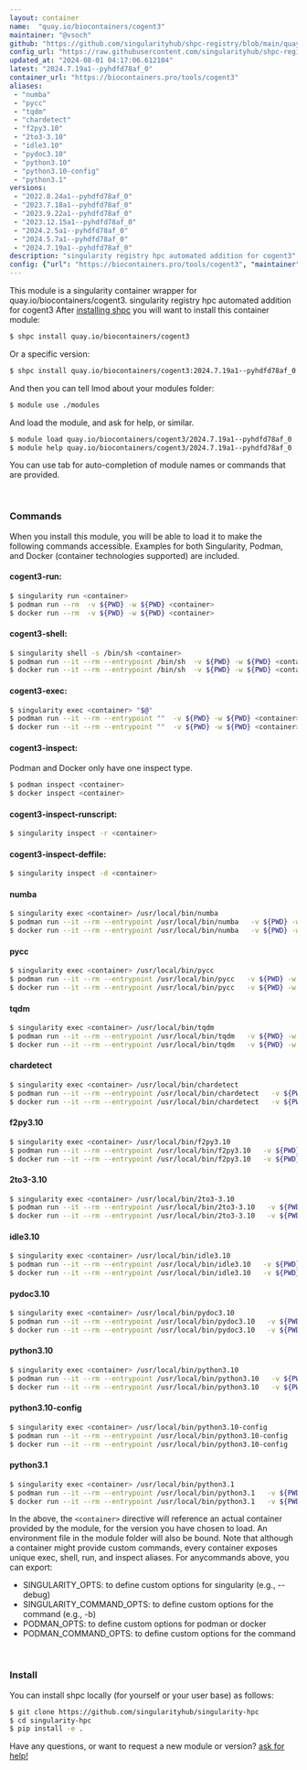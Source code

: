 ```yaml
---
layout: container
name:  "quay.io/biocontainers/cogent3"
maintainer: "@vsoch"
github: "https://github.com/singularityhub/shpc-registry/blob/main/quay.io/biocontainers/cogent3/container.yaml"
config_url: "https://raw.githubusercontent.com/singularityhub/shpc-registry/main/quay.io/biocontainers/cogent3/container.yaml"
updated_at: "2024-08-01 04:17:06.612104"
latest: "2024.7.19a1--pyhdfd78af_0"
container_url: "https://biocontainers.pro/tools/cogent3"
aliases:
 - "numba"
 - "pycc"
 - "tqdm"
 - "chardetect"
 - "f2py3.10"
 - "2to3-3.10"
 - "idle3.10"
 - "pydoc3.10"
 - "python3.10"
 - "python3.10-config"
 - "python3.1"
versions:
 - "2022.8.24a1--pyhdfd78af_0"
 - "2023.7.18a1--pyhdfd78af_0"
 - "2023.9.22a1--pyhdfd78af_0"
 - "2023.12.15a1--pyhdfd78af_0"
 - "2024.2.5a1--pyhdfd78af_0"
 - "2024.5.7a1--pyhdfd78af_0"
 - "2024.7.19a1--pyhdfd78af_0"
description: "singularity registry hpc automated addition for cogent3"
config: {"url": "https://biocontainers.pro/tools/cogent3", "maintainer": "@vsoch", "description": "singularity registry hpc automated addition for cogent3", "latest": {"2024.7.19a1--pyhdfd78af_0": "sha256:dfb72c1dd4b13691b90dbf1d1cb844f9ea4863a1cf1c1cf1f665d73cbd73e34c"}, "tags": {"2022.8.24a1--pyhdfd78af_0": "sha256:1b0138ed723f6016e7ecd6f1fd5c459ca5f1aba1383c448d80d5271e8cdd99fd", "2023.7.18a1--pyhdfd78af_0": "sha256:91a8398da9748f6a96f103302338c0e9ea458b49091e374c92de649ac01c02a7", "2023.9.22a1--pyhdfd78af_0": "sha256:0a6e0ad7e0508b05159fee92441b5f21904d79274075c6066d1944c14f821bc0", "2023.12.15a1--pyhdfd78af_0": "sha256:7f6d49fe8136331710d09211d1370806563150ad6b93f58158afa41b1965f4c2", "2024.2.5a1--pyhdfd78af_0": "sha256:43cf4f70135cf212f705dfb035f93fb6c6ed39f7274983d9ee3ea85a00f91338", "2024.5.7a1--pyhdfd78af_0": "sha256:11dba48c768e4b0886e5c7c723ac7280e7121afec36a8db8998b99a7dcdf7885", "2024.7.19a1--pyhdfd78af_0": "sha256:dfb72c1dd4b13691b90dbf1d1cb844f9ea4863a1cf1c1cf1f665d73cbd73e34c"}, "docker": "quay.io/biocontainers/cogent3", "aliases": {"numba": "/usr/local/bin/numba", "pycc": "/usr/local/bin/pycc", "tqdm": "/usr/local/bin/tqdm", "chardetect": "/usr/local/bin/chardetect", "f2py3.10": "/usr/local/bin/f2py3.10", "2to3-3.10": "/usr/local/bin/2to3-3.10", "idle3.10": "/usr/local/bin/idle3.10", "pydoc3.10": "/usr/local/bin/pydoc3.10", "python3.10": "/usr/local/bin/python3.10", "python3.10-config": "/usr/local/bin/python3.10-config", "python3.1": "/usr/local/bin/python3.1"}}
---
```


This module is a singularity container wrapper for quay.io/biocontainers/cogent3.
singularity registry hpc automated addition for cogent3
After [installing shpc](#install) you will want to install this container module:


```bash
$ shpc install quay.io/biocontainers/cogent3
```

Or a specific version:

```bash
$ shpc install quay.io/biocontainers/cogent3:2024.7.19a1--pyhdfd78af_0
```

And then you can tell lmod about your modules folder:

```bash
$ module use ./modules
```

And load the module, and ask for help, or similar.

```bash
$ module load quay.io/biocontainers/cogent3/2024.7.19a1--pyhdfd78af_0
$ module help quay.io/biocontainers/cogent3/2024.7.19a1--pyhdfd78af_0
```

You can use tab for auto-completion of module names or commands that are provided.

<br>

### Commands

When you install this module, you will be able to load it to make the following commands accessible.
Examples for both Singularity, Podman, and Docker (container technologies supported) are included.

#### cogent3-run:

```bash
$ singularity run <container>
$ podman run --rm  -v ${PWD} -w ${PWD} <container>
$ docker run --rm  -v ${PWD} -w ${PWD} <container>
```

#### cogent3-shell:

```bash
$ singularity shell -s /bin/sh <container>
$ podman run --it --rm --entrypoint /bin/sh  -v ${PWD} -w ${PWD} <container>
$ docker run --it --rm --entrypoint /bin/sh  -v ${PWD} -w ${PWD} <container>
```

#### cogent3-exec:

```bash
$ singularity exec <container> "$@"
$ podman run --it --rm --entrypoint ""  -v ${PWD} -w ${PWD} <container> "$@"
$ docker run --it --rm --entrypoint ""  -v ${PWD} -w ${PWD} <container> "$@"
```

#### cogent3-inspect:

Podman and Docker only have one inspect type.

```bash
$ podman inspect <container>
$ docker inspect <container>
```

#### cogent3-inspect-runscript:

```bash
$ singularity inspect -r <container>
```

#### cogent3-inspect-deffile:

```bash
$ singularity inspect -d <container>
```


#### numba

```bash
$ singularity exec <container> /usr/local/bin/numba
$ podman run --it --rm --entrypoint /usr/local/bin/numba   -v ${PWD} -w ${PWD} <container> -c " $@"
$ docker run --it --rm --entrypoint /usr/local/bin/numba   -v ${PWD} -w ${PWD} <container> -c " $@"
```


#### pycc

```bash
$ singularity exec <container> /usr/local/bin/pycc
$ podman run --it --rm --entrypoint /usr/local/bin/pycc   -v ${PWD} -w ${PWD} <container> -c " $@"
$ docker run --it --rm --entrypoint /usr/local/bin/pycc   -v ${PWD} -w ${PWD} <container> -c " $@"
```


#### tqdm

```bash
$ singularity exec <container> /usr/local/bin/tqdm
$ podman run --it --rm --entrypoint /usr/local/bin/tqdm   -v ${PWD} -w ${PWD} <container> -c " $@"
$ docker run --it --rm --entrypoint /usr/local/bin/tqdm   -v ${PWD} -w ${PWD} <container> -c " $@"
```


#### chardetect

```bash
$ singularity exec <container> /usr/local/bin/chardetect
$ podman run --it --rm --entrypoint /usr/local/bin/chardetect   -v ${PWD} -w ${PWD} <container> -c " $@"
$ docker run --it --rm --entrypoint /usr/local/bin/chardetect   -v ${PWD} -w ${PWD} <container> -c " $@"
```


#### f2py3.10

```bash
$ singularity exec <container> /usr/local/bin/f2py3.10
$ podman run --it --rm --entrypoint /usr/local/bin/f2py3.10   -v ${PWD} -w ${PWD} <container> -c " $@"
$ docker run --it --rm --entrypoint /usr/local/bin/f2py3.10   -v ${PWD} -w ${PWD} <container> -c " $@"
```


#### 2to3-3.10

```bash
$ singularity exec <container> /usr/local/bin/2to3-3.10
$ podman run --it --rm --entrypoint /usr/local/bin/2to3-3.10   -v ${PWD} -w ${PWD} <container> -c " $@"
$ docker run --it --rm --entrypoint /usr/local/bin/2to3-3.10   -v ${PWD} -w ${PWD} <container> -c " $@"
```


#### idle3.10

```bash
$ singularity exec <container> /usr/local/bin/idle3.10
$ podman run --it --rm --entrypoint /usr/local/bin/idle3.10   -v ${PWD} -w ${PWD} <container> -c " $@"
$ docker run --it --rm --entrypoint /usr/local/bin/idle3.10   -v ${PWD} -w ${PWD} <container> -c " $@"
```


#### pydoc3.10

```bash
$ singularity exec <container> /usr/local/bin/pydoc3.10
$ podman run --it --rm --entrypoint /usr/local/bin/pydoc3.10   -v ${PWD} -w ${PWD} <container> -c " $@"
$ docker run --it --rm --entrypoint /usr/local/bin/pydoc3.10   -v ${PWD} -w ${PWD} <container> -c " $@"
```


#### python3.10

```bash
$ singularity exec <container> /usr/local/bin/python3.10
$ podman run --it --rm --entrypoint /usr/local/bin/python3.10   -v ${PWD} -w ${PWD} <container> -c " $@"
$ docker run --it --rm --entrypoint /usr/local/bin/python3.10   -v ${PWD} -w ${PWD} <container> -c " $@"
```


#### python3.10-config

```bash
$ singularity exec <container> /usr/local/bin/python3.10-config
$ podman run --it --rm --entrypoint /usr/local/bin/python3.10-config   -v ${PWD} -w ${PWD} <container> -c " $@"
$ docker run --it --rm --entrypoint /usr/local/bin/python3.10-config   -v ${PWD} -w ${PWD} <container> -c " $@"
```


#### python3.1

```bash
$ singularity exec <container> /usr/local/bin/python3.1
$ podman run --it --rm --entrypoint /usr/local/bin/python3.1   -v ${PWD} -w ${PWD} <container> -c " $@"
$ docker run --it --rm --entrypoint /usr/local/bin/python3.1   -v ${PWD} -w ${PWD} <container> -c " $@"
```



In the above, the `<container>` directive will reference an actual container provided
by the module, for the version you have chosen to load. An environment file in the
module folder will also be bound. Note that although a container
might provide custom commands, every container exposes unique exec, shell, run, and
inspect aliases. For anycommands above, you can export:

 - SINGULARITY_OPTS: to define custom options for singularity (e.g., --debug)
 - SINGULARITY_COMMAND_OPTS: to define custom options for the command (e.g., -b)
 - PODMAN_OPTS: to define custom options for podman or docker
 - PODMAN_COMMAND_OPTS: to define custom options for the command

<br>

### Install

You can install shpc locally (for yourself or your user base) as follows:

```bash
$ git clone https://github.com/singularityhub/singularity-hpc
$ cd singularity-hpc
$ pip install -e .
```

Have any questions, or want to request a new module or version? [ask for help!](https://github.com/singularityhub/singularity-hpc/issues)